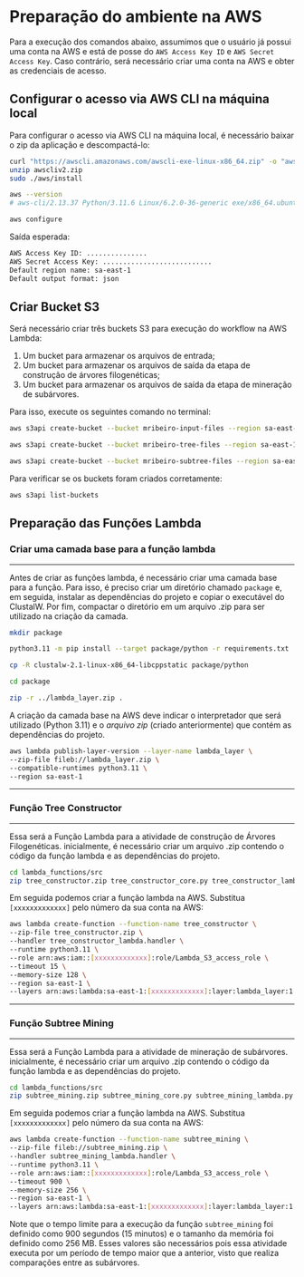 # Preparação do ambiente na AWS

Para a execução dos comandos abaixo, assumimos que o usuário já possui uma conta na AWS e está de posse do `AWS Access Key ID` e `AWS Secret Access Key`. Caso contrário, será necessário criar uma conta na AWS e obter as credenciais de acesso.

## Configurar o acesso via AWS CLI na máquina local

Para configurar o acesso via AWS CLI na máquina local, é necessário baixar o zip da aplicação e descompactá-lo:

```bash
curl "https://awscli.amazonaws.com/awscli-exe-linux-x86_64.zip" -o "awscliv2.zip"
unzip awscliv2.zip
sudo ./aws/install

aws --version
# aws-cli/2.13.37 Python/3.11.6 Linux/6.2.0-36-generic exe/x86_64.ubuntu.22 prompt/off
```

```bash
aws configure
```

Saída esperada:

```bash
AWS Access Key ID: ...............
AWS Secret Access Key: ...........................
Default region name: sa-east-1
Default output format: json
```

## Criar Bucket S3

Será necessário criar três buckets S3 para execução do workflow na AWS Lambda:

1. Um bucket para armazenar os arquivos de entrada;
2. Um bucket para armazenar os arquivos de saída da etapa de construção de árvores filogenéticas;
3. Um bucket para armazenar os arquivos de saída da etapa de mineração de subárvores.

Para isso, execute os seguintes comando no terminal:

```bash
aws s3api create-bucket --bucket mribeiro-input-files --region sa-east-1 --create-bucket-configuration LocationConstraint=sa-east-1

aws s3api create-bucket --bucket mribeiro-tree-files --region sa-east-1 --create-bucket-configuration LocationConstraint=sa-east-1

aws s3api create-bucket --bucket mribeiro-subtree-files --region sa-east-1 --create-bucket-configuration LocationConstraint=sa-east-1
```

Para verificar se os buckets foram criados corretamente:

```bash
aws s3api list-buckets
```

## Preparação das Funções Lambda

### Criar uma camada base para a função lambda

___

Antes de criar as funções lambda, é necessário criar uma camada base para a função. Para isso, é preciso criar um diretório chamado `package` e, em seguida, instalar as dependências do projeto e copiar o executável do ClustalW. Por fim, compactar o diretório em um arquivo .zip para ser utilizado na criação da camada.

```bash
mkdir package

python3.11 -m pip install --target package/python -r requirements.txt

cp -R clustalw-2.1-linux-x86_64-libcppstatic package/python

cd package

zip -r ../lambda_layer.zip .
```

A criação da camada base na AWS deve indicar o interpretador que será utilizado (Python 3.11) e o *arquivo zip* (criado anteriormente) que contém as dependências do projeto.

```bash
aws lambda publish-layer-version --layer-name lambda_layer \
--zip-file fileb://lambda_layer.zip \
--compatible-runtimes python3.11 \
--region sa-east-1
```
___

### Função Tree Constructor

___

Essa será a Função Lambda para a atividade de construção de Árvores Filogenéticas. inicialmente, é necessário criar um arquivo .zip contendo o código da função lambda e as dependências do projeto.

```bash
cd lambda_functions/src 
zip tree_constructor.zip tree_constructor_core.py tree_constructor_lambda.py file_utils.py
```

Em seguida podemos criar a função lambda na AWS. Substitua `[xxxxxxxxxxxxx]` pelo número da sua conta na AWS:

```bash
aws lambda create-function --function-name tree_constructor \
--zip-file tree_constructor.zip \
--handler tree_constructor_lambda.handler \
--runtime python3.11 \
--role arn:aws:iam::[xxxxxxxxxxxxx]:role/Lambda_S3_access_role \
--timeout 15 \
--memory-size 128 \
--region sa-east-1 \
--layers arn:aws:lambda:sa-east-1:[xxxxxxxxxxxxx]:layer:lambda_layer:1
```
___

### Função Subtree Mining

___

Essa será a Função Lambda para a atividade de mineração de subárvores. inicialmente, é necessário criar um arquivo .zip contendo o código da função lambda e as dependências do projeto.

```bash
cd lambda_functions/src
zip subtree_mining.zip subtree_mining_core.py subtree_mining_lambda.py file_utils.py
```

Em seguida podemos criar a função lambda na AWS. Substitua `[xxxxxxxxxxxxx]` pelo número da sua conta na AWS:

```bash
aws lambda create-function --function-name subtree_mining \
--zip-file fileb://subtree_mining.zip \
--handler subtree_mining_lambda.handler \
--runtime python3.11 \
--role arn:aws:iam::[xxxxxxxxxxxxx]:role/Lambda_S3_access_role \
--timeout 900 \
--memory-size 256 \
--region sa-east-1 \
--layers arn:aws:lambda:sa-east-1:[xxxxxxxxxxxxx]:layer:lambda_layer:1
```

Note que o tempo limite para a execução da função `subtree_mining` foi definido como 900 segundos (15 minutos) e o tamanho da memória foi definido como 256 MB. Esses valores são necessários pois essa atividade executa por um período de tempo maior que a anterior, visto que realiza comparações entre as subárvores.
